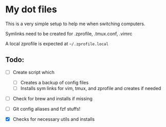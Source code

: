 # My dot files

This is a very simple setup to help me when switching computers.

Symlinks need to be created for .zprofile, .tmux.conf, .vimrc

A local zprofile is expected at `~/.zprofile.local`

## Todo:
- [ ] Create script which
    - [ ] Creates a backup of config files
    - [ ] Installs sym links for vim, tmux, and zprofile and creates if needed
- [ ] Check for brew and installs if missing
- [ ] Git config aliases and fzf stuffs!
- [x] Checks for necessary utils and installs 


